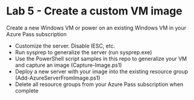 # Lab 5 - Create a custom VM image

Create a new Windows VM or power on an existing Windows VM in your Azure Pass subscription

* Customize the server. Disable IESC, etc.
* Run sysprep to generalize the server (run sysprep.exe)
* Use the PowerShell script samples in this repo to generalize your VM and capture an image (Capture-Image.ps1)
* Deploy a new server with your image into the existing resource group (Add-AzureServerFromImage.ps1)
* Delete all resource groups from your Azure Pass subscription when complete
